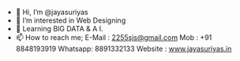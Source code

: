 - 👋 Hi, I’m @jayasuriyas
- 👀 I’m interested in Web Designing 
- 🌱 Learning BIG DATA & A I.
- 📫 How to reach me;
              E-Mail  : 2255sjs@gmail.com
              Mob     : +91 8848193919
              Whatsapp: 8891332133
              Website : www.jayasuriyas.in

<!---
jayasuriyas/jayasuriyas is a ✨ special ✨ repository because its `README.md` (this file) appears on your GitHub profile.
You can click the Preview link to take a look at your changes.
--->
